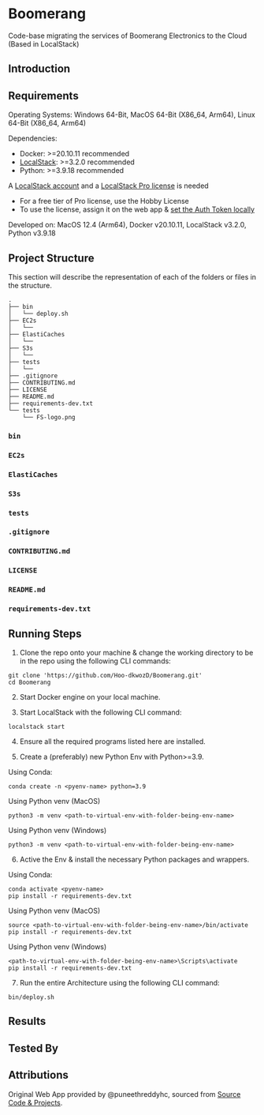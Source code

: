 # Boomerang
Code-base migrating the services of Boomerang Electronics to the Cloud (Based in LocalStack)

## Introduction

## Requirements
Operating Systems: Windows 64-Bit, MacOS 64-Bit (X86_64, Arm64), Linux 64-Bit (X86_64, Arm64)

Dependencies:
- Docker: >=20.10.11 recommended
- [LocalStack](https://docs.localstack.cloud/getting-started/installation/): >=3.2.0 recommended
- Python: >=3.9.18 recommended

A [LocalStack account](https://app.localstack.cloud/sign-in) and a [LocalStack Pro license](https://app.localstack.cloud/workspace/members) is needed
- For a free tier of Pro license, use the Hobby License
- To use the license, assign it on the web app & [set the Auth Token locally](https://docs.localstack.cloud/getting-started/auth-token/)

Developed on: MacOS 12.4 (Arm64), Docker v20.10.11, LocalStack v3.2.0, Python v3.9.18

## Project Structure
This section will describe the representation of each of the folders or files in the structure.   

```
.
├── bin
│   └── deploy.sh
├── EC2s
│   └── 
├── ElastiCaches
│   └── 
├── S3s
│   └── 
├── tests
│   └── 
├── .gitignore
├── CONTRIBUTING.md
├── LICENSE
├── README.md
├── requirements-dev.txt
└── tests
    └── FS-logo.png
```

### `bin`

### `EC2s`

### `ElastiCaches`

### `S3s`

### `tests`

### `.gitignore`

### `CONTRIBUTING.md`

### `LICENSE`

### `README.md`

### `requirements-dev.txt`

## Running Steps
1. Clone the repo onto your machine & change the working directory to be in the repo using the following CLI commands:

```
git clone 'https://github.com/Hoo-dkwozD/Boomerang.git'
cd Boomerang
```

2. Start Docker engine on your local machine.   

3. Start LocalStack with the following CLI command: 

```
localstack start
```

4. Ensure all the required programs listed here are installed.   

5. Create a (preferably) new Python Env with Python>=3.9.   

Using Conda: 
```
conda create -n <pyenv-name> python=3.9
```

Using Python venv (MacOS)
```
python3 -m venv <path-to-virtual-env-with-folder-being-env-name>
```

Using Python venv (Windows)
```
python3 -m venv <path-to-virtual-env-with-folder-being-env-name>
```

6. Active the Env & install the necessary Python packages and wrappers.   

Using Conda: 
```
conda activate <pyenv-name>
pip install -r requirements-dev.txt
```

Using Python venv (MacOS)
```
source <path-to-virtual-env-with-folder-being-env-name>/bin/activate
pip install -r requirements-dev.txt
```

Using Python venv (Windows)
```
<path-to-virtual-env-with-folder-being-env-name>\Scripts\activate
pip install -r requirements-dev.txt
```

7. Run the entire Architecture using the following CLI command:

```
bin/deploy.sh
```

## Results

## Tested By

## Attributions
Original Web App provided by @puneethreddyhc, sourced from [Source Code & Projects](https://code-projects.org/online-shopping-system-in-php-with-source-code/).   
